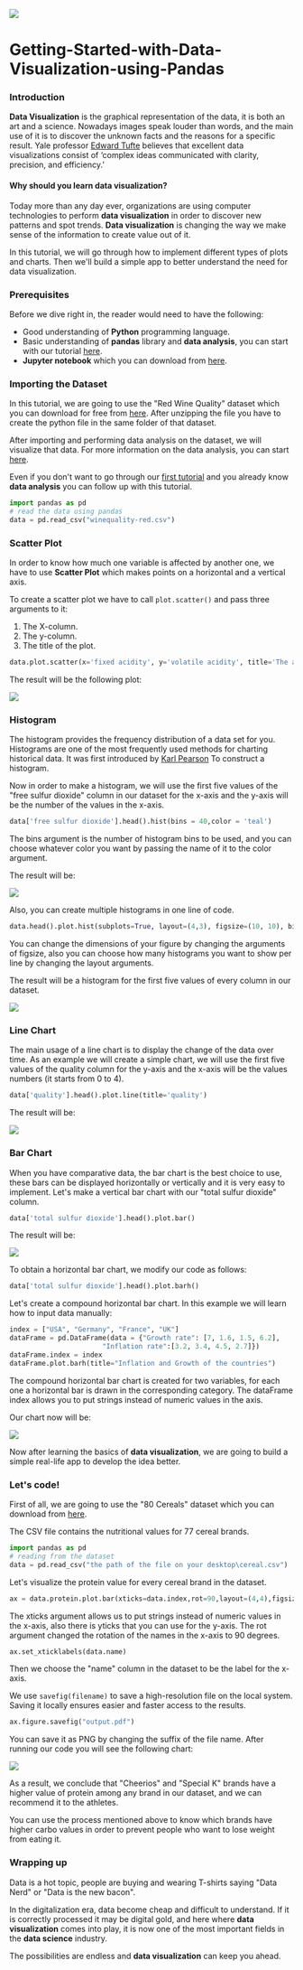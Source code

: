 ![](/engineering-education/getting-started-with-data-visualization-using-python/hero.PNG)

# Getting-Started-with-Data-Visualization-using-Pandas
### Introduction
**Data Visualization** is the graphical representation of the data, it is both an art and a science. Nowadays images speak louder than words, and the main use of it is to discover the unknown facts and the reasons for a specific result. Yale professor [Edward Tufte](https://www.edwardtufte.com/tufte/) believes that excellent data visualizations consist of ‘complex ideas communicated with clarity, precision, and efficiency.’

#### Why should you learn data visualization?
Today more than any day ever, organizations are using computer technologies to perform **data visualization** in order to discover new patterns and spot trends. **Data visualization** is changing the way we make sense of the information to create value out of it.

In this tutorial, we will go through how to implement different types of plots and charts. Then we'll build a simple app to better understand the need for data visualization.

### Prerequisites
Before we dive right in, the reader would need to have the following:

- Good understanding of **Python** programming language.
- Basic understanding of **pandas** library and **data analysis**, you can start with our tutorial [here](https://www.section.io/engineering-education/data-analytics-using-pandas/).
- **Jupyter notebook** which you can download from [here](https://jupyter.org/install).

### Importing the Dataset
In this tutorial, we are going to use the "Red Wine Quality" dataset which you can download for free from [here](https://www.kaggle.com/uciml/red-wine-quality-cortez-et-al-2009).
After unzipping the file you have to create the python file in the same folder of that dataset.

After importing and performing data analysis on the dataset, we will visualize that data. For more information on the data analysis, you can start [here](https://www.section.io/engineering-education/data-analytics-using-pandas/).

Even if you don't want to go through our [first tutorial](https://www.section.io/engineering-education/data-analytics-using-pandas/#prerequisites) and you already know **data analysis** you can follow up with this tutorial.

```python
import pandas as pd
# read the data using pandas
data = pd.read_csv("winequality-red.csv")
```
### Scatter Plot
In order to know how much one variable is affected by another one, we have to use **Scatter Plot** which makes points on a horizontal and a vertical axis.

To create a scatter plot we have to call ```plot.scatter()``` and pass three arguments to it:
1. The X-column.
2. The y-column.
3. The title of the plot.

```python
data.plot.scatter(x='fixed acidity', y='volatile acidity', title='The acidity of the wine')
```
The result will be the following plot:

![](/engineering-education/getting-started-with-data-visualization-using-pandas/scatter_plot.PNG)

### Histogram
The histogram provides the frequency distribution of a data set for you. Histograms are one of the most frequently used methods for charting historical data. It was first introduced by [Karl Pearson](https://en.wikipedia.org/wiki/Karl_Pearson) To construct a histogram.

Now in order to make a histogram, we will use the first five values of the "free sulfur dioxide" column in our dataset for the x-axis and the y-axis will be the number of the values in the x-axis.

```python
data['free sulfur dioxide'].head().hist(bins = 40,color = 'teal')
```
The bins argument is the number of histogram bins to be used, and you can choose whatever color you want by passing the name of it to the color argument.

The result will be:

![](/engineering-education/getting-started-with-data-visualization-using-pandas/histogram.PNG)

Also, you can create multiple histograms in one line of code.

```python
data.head().plot.hist(subplots=True, layout=(4,3), figsize=(10, 10), bins=20)
```
You can change the dimensions of your figure by changing the arguments of figsize, also you can choose how many histograms you want to show per line by changing the layout arguments.

The result will be a histogram for the first five values of every column in our dataset.

![](/engineering-education/getting-started-with-data-visualization-using-pandas/all_histogram.PNG)

### Line Chart
The main usage of a line chart is to display the change of the data over time.
As an example we will create a simple chart, we will use the first five values of the quality column for the y-axis and the x-axis will be the values numbers (it starts from 0 to 4).

```python
data['quality'].head().plot.line(title='quality')
```
The result will be:

![](/engineering-education/getting-started-with-data-visualization-using-pandas/line_chart.PNG)

### Bar Chart
When you have comparative data, the bar chart is the best choice to use, these bars can be displayed horizontally or vertically and it is very easy to implement.
Let's make a vertical bar chart with our "total sulfur dioxide" column.

```python
data['total sulfur dioxide'].head().plot.bar() 
```
The result will be:

![](/engineering-education/getting-started-with-data-visualization-using-pandas/bar.PNG)

To obtain a horizontal bar chart, we modify our code as follows:

```python
data['total sulfur dioxide'].head().plot.barh() 
```

Let's create a compound horizontal bar chart. In this example we will learn how to input data manually:

```python
index = ["USA", "Germany", "France", "UK"]
dataFrame = pd.DataFrame(data = {"Growth rate": [7, 1.6, 1.5, 6.2],
                       "Inflation rate":[3.2, 3.4, 4.5, 2.7]})
dataFrame.index = index
dataFrame.plot.barh(title="Inflation and Growth of the countries")
```
The compound horizontal bar chart is created for two variables, for each one a horizontal bar is drawn in the corresponding category.
The dataFrame index allows you to put strings instead of numeric values in the axis.

Our chart now will be:

![](/engineering-education/getting-started-with-data-visualization-using-pandas/hbar.PNG)

Now after learning the basics of **data visualization**, we are going to build a simple real-life app to develop the idea better.
### Let's code!
First of all, we are going to use the "80 Cereals" dataset which you can download from [here](https://www.kaggle.com/crawford/80-cereals).

The CSV file contains the nutritional values for 77 cereal brands.
```python
import pandas as pd
# reading from the dataset
data = pd.read_csv("the path of the file on your desktop\cereal.csv")
```
Let's visualize the protein value for every cereal brand in the dataset.
```python
ax = data.protein.plot.bar(xticks=data.index,rot=90,layout=(4,4),figsize=(30, 10))
```
The xticks argument allows us to put strings instead of numeric values in the x-axis, also there is yticks that you can use for the y-axis. The rot argument changed the rotation of the names in the x-axis to 90 degrees.
```python
ax.set_xticklabels(data.name)
```
Then we choose the "name" column in the dataset to be the label for the x-axis.

We use ```savefig(filename)``` to save a high-resolution file on the local system. Saving it locally ensures easier and faster access to the results.
```python
ax.figure.savefig("output.pdf")
```
You can save it as PNG by changing the suffix of the file name.
After running our code you will see the following chart:

![](/engineering-education/getting-started-with-data-visualization-using-pandas/protein_all.png)

As a result, we conclude that "Cheerios" and "Special K" brands have a higher value of protein among any brand in our dataset, and we can recommend it to the athletes.

You can use the process mentioned above to know which brands have higher carbo values in order to prevent people who want to lose weight from eating it.

### Wrapping up
Data is a hot topic, people are buying and wearing T-shirts saying "Data Nerd" or "Data is the new bacon". 

In the digitalization era, data become cheap and difficult to understand. If it is correctly processed it may be digital gold, and here where **data visualization** comes into play, it is now one of the most important fields in the **data science** industry.

The possibilities are endless and **data visualization** can keep you ahead.
